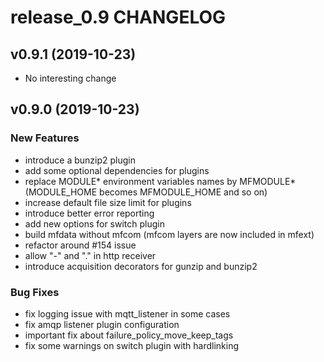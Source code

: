 # release_0.9 CHANGELOG



## v0.9.1 (2019-10-23)

- No interesting change


## v0.9.0 (2019-10-23)

### New Features
- introduce a bunzip2 plugin
- add some optional dependencies for plugins
- replace MODULE* environment variables names by MFMODULE* (MODULE_HOME becomes MFMODULE_HOME and so on)
- increase default file size limit for plugins
- introduce better error reporting
- add new options for switch plugin
- build mfdata without mfcom (mfcom layers are now included in mfext)
- refactor around #154 issue
- allow "-" and "." in http receiver
- introduce acquisition decorators for gunzip and bunzip2


### Bug Fixes
- fix logging issue with mqtt_listener in some cases
- fix amqp listener plugin configuration
- important fix about failure_policy_move_keep_tags
- fix some warnings on switch plugin with hardlinking





